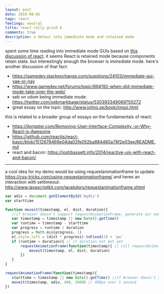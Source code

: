 ```yaml
---
layout: post
date: 2018-08-02
tags: react
feelings: neutral
title: react rally grind 6
comments: true
description: a detour into immediate mode and retained mode
---
```


spent some time reading into immediate mode GUIs based on [this discussion of react](https://games.greggman.com/game/react-and-redux-are-a-joke-right/). it seems React is retained mode because components retain state. but interestingly enough the browser is immediate mode. here's another discussion of that fact:

- https://gamedev.stackexchange.com/questions/24103/immediate-gui-yae-or-nay 
- https://www.gamedev.net/forums/topic/694192-when-did-immediate-mode-take-over-the-web/
- seb on vdom being immediate mode: https://twitter.com/sebmarkbage/status/530393349069750272
- great essay on the topic: http://www.johno.se/book/imgui.html

this is related to a broader group of essays on the fundamentals of react:

- https://jlongster.com/Removing-User-Interface-Complexity,-or-Why-React-is-Awesome
- https://github.com/reactjs/react-basic/blob/1512678469e04da02fe052ba884480a78f2e03ee/README.md
- react and bacon: https://joshbassett.info/2014/reactive-uis-with-react-and-bacon/

---

a cool idea for my demo would be using requestanimationframe to update: https://css-tricks.com/using-requestanimationframe/
 and heres an interaction with settimeout: http://www.javascriptkit.com/javatutors/requestanimationframe.shtml
 
 
 ```js
 var adiv = document.getElementById('mydiv')
var starttime
 
function moveit(timestamp, el, dist, duration){
    //if browser doesn't support requestAnimationFrame, generate our own timestamp using Date:
    var timestamp = timestamp || new Date().getTime()
    var runtime = timestamp - starttime
    var progress = runtime / duration
    progress = Math.min(progress, 1)
    el.style.left = (dist * progress).toFixed(2) + 'px'
    if (runtime < duration){ // if duration not met yet
        requestAnimationFrame(function(timestamp){ // call requestAnimationFrame again with parameters
            moveit(timestamp, el, dist, duration)
        })
    }
}
 
requestAnimationFrame(function(timestamp){
    starttime = timestamp || new Date().getTime() //if browser doesn't support requestAnimationFrame, generate our own timestamp using Date
    moveit(timestamp, adiv, 400, 2000) // 400px over 1 second
})
```
